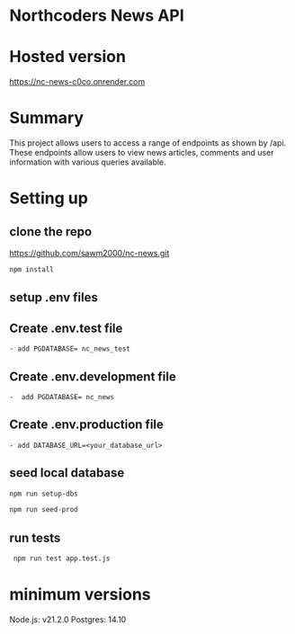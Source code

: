 # Northcoders News API


# Hosted version

https://nc-news-c0co.onrender.com

# Summary

This project allows users to access a range of endpoints as shown by /api. These endpoints allow users to view news articles, comments and  user information with various queries available.

# Setting up 

## clone the repo
   https://github.com/sawm2000/nc-news.git


```bash
npm install 
```

## setup .env files
 
## Create .env.test file
    - add PGDATABASE= nc_news_test

## Create .env.development file
    -  add PGDATABASE= nc_news

## Create .env.production file
    - add DATABASE_URL=<your_database_url>


## seed local database

```bash
npm run setup-dbs 
```
```bash
npm run seed-prod
```

## run tests
```bash
 npm run test app.test.js 
```
# minimum versions  
  Node.js: v21.2.0
  Postgres: 14.10
